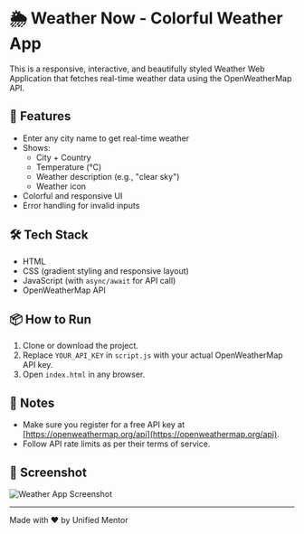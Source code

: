 # 🌦️ Weather Now - Colorful Weather App

This is a responsive, interactive, and beautifully styled Weather Web Application that fetches real-time weather data using the OpenWeatherMap API.

## 🚀 Features

- Enter any city name to get real-time weather
- Shows:
  - City + Country
  - Temperature (°C)
  - Weather description (e.g., "clear sky")
  - Weather icon
- Colorful and responsive UI
- Error handling for invalid inputs

## 🛠️ Tech Stack

- HTML
- CSS (gradient styling and responsive layout)
- JavaScript (with `async/await` for API call)
- OpenWeatherMap API

## 📦 How to Run

1. Clone or download the project.
2. Replace `YOUR_API_KEY` in `script.js` with your actual OpenWeatherMap API key.
3. Open `index.html` in any browser.

## 📝 Notes

- Make sure you register for a free API key at [https://openweathermap.org/api](https://openweathermap.org/api).
- Follow API rate limits as per their terms of service.

## 📸 Screenshot

![Weather App Screenshot](screenshot.png)

---

Made with ❤️ by Unified Mentor
